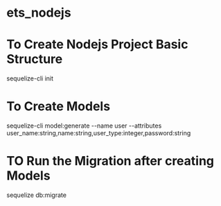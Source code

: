 # ets_nodejs

# To Create Nodejs Project Basic Structure

sequelize-cli init

# To Create Models

sequelize-cli model:generate --name user --attributes user_name:string,name:string,user_type:integer,password:string

# TO Run the Migration after creating Models

sequelize db:migrate
